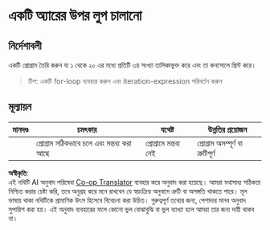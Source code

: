 <!--
CO_OP_TRANSLATOR_METADATA:
{
  "original_hash": "8b2381170bd0fd2870f5889bb8620f02",
  "translation_date": "2025-08-25T21:50:36+00:00",
  "source_file": "2-js-basics/4-arrays-loops/assignment.md",
  "language_code": "bn"
}
-->
# একটি অ্যারের উপর লুপ চালানো

## নির্দেশাবলী

একটি প্রোগ্রাম তৈরি করুন যা ১ থেকে ২০ এর মধ্যে প্রতিটি ৩য় সংখ্যা তালিকাভুক্ত করে এবং তা কনসোলে প্রিন্ট করে।

> টিপ: একটি for-loop ব্যবহার করুন এবং iteration-expression পরিবর্তন করুন

## মূল্যায়ন

| মানদণ্ড | চমৎকার                               | যথেষ্ট                  | উন্নতির প্রয়োজন              |
| -------- | ------------------------------------- | ----------------------- | ---------------------------- |
|          | প্রোগ্রাম সঠিকভাবে চলে এবং মন্তব্য করা আছে | প্রোগ্রামে মন্তব্য নেই | প্রোগ্রাম অসম্পূর্ণ বা ত্রুটিপূর্ণ |

**অস্বীকৃতি**:  
এই নথিটি AI অনুবাদ পরিষেবা [Co-op Translator](https://github.com/Azure/co-op-translator) ব্যবহার করে অনুবাদ করা হয়েছে। আমরা যথাসাধ্য সঠিকতা নিশ্চিত করার চেষ্টা করি, তবে অনুগ্রহ করে মনে রাখবেন যে স্বয়ংক্রিয় অনুবাদে ত্রুটি বা অসঙ্গতি থাকতে পারে। মূল ভাষায় থাকা নথিটিকে প্রামাণিক উৎস হিসেবে বিবেচনা করা উচিত। গুরুত্বপূর্ণ তথ্যের জন্য, পেশাদার মানব অনুবাদ সুপারিশ করা হয়। এই অনুবাদ ব্যবহারের ফলে কোনো ভুল বোঝাবুঝি বা ভুল ব্যাখ্যা হলে আমরা তার জন্য দায়ী থাকব না।